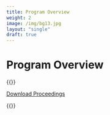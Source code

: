 ```yaml
---
title: Program Overview
weight: 2
image: /img/bg13.jpg
layout: "single"
draft: true
---
```


# Program Overview

{{<simpleLastUpdate date="April 5, 2024">}}

[Download Proceedings](/program/overview/proceedings/)

{{<programOverview>}}
